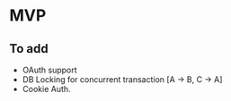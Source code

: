 # MVP

## To add
- OAuth support
- DB Locking for concurrent transaction [A -> B, C -> A]
- Cookie Auth.